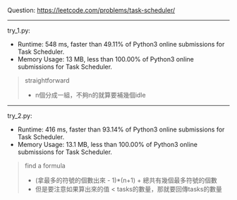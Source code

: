 Question: https://leetcode.com/problems/task-scheduler/

---

try_1.py:
* Runtime: 548 ms, faster than 49.11% of Python3 online submissions for Task Scheduler.
* Memory Usage: 13 MB, less than 100.00% of Python3 online submissions for Task Scheduler.

> straightforward
> 	* n個分成一組，不夠n的就算要補幾個idle

---

try_2.py:
* Runtime: 416 ms, faster than 93.14% of Python3 online submissions for Task Scheduler.
* Memory Usage: 13.1 MB, less than 100.00% of Python3 online submissions for Task Scheduler.

> find a formula
> 	* (拿最多的符號的個數出來 - 1)*(n+1) + 總共有幾個最多符號的個數
>	* 但是要注意如果算出來的值 < tasks的數量，那就要回傳tasks的數量
